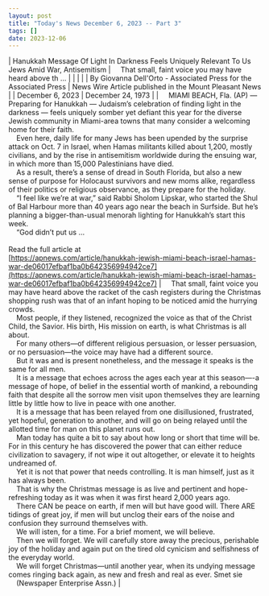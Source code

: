 ```yaml
---
layout: post
title: "Today's News December 6, 2023 -- Part 3"
tags: []
date: 2023-12-06
---
```


| Hanukkah Message Of Light In Darkness Feels Uniquely Relevant To Us Jews Amid War, Antisemitism | &nbsp;&nbsp;&nbsp;&nbsp;That small, faint voice you may have heard above th ... |
|  |  |
| By Giovanna Dell'Orto - Associated Press for the Associated Press | News Wire Article published in the Mount Pleasant News |
| December 6, 2023 | December 24, 1973 |
| &nbsp;&nbsp;&nbsp;&nbsp;MIAMI BEACH, Fla. (AP) — Preparing for Hanukkah — Judaism’s celebration of finding light in the darkness — feels uniquely somber yet defiant this year for the diverse Jewish community in Miami-area towns that many consider a welcoming home for their faith.<br>&nbsp;&nbsp;&nbsp;&nbsp;Even here, daily life for many Jews has been upended by the surprise attack on Oct. 7 in Israel, when Hamas militants killed about 1,200, mostly civilians, and by the rise in antisemitism worldwide during the ensuing war, in which more than 15,000 Palestinians have died.<br>&nbsp;&nbsp;&nbsp;&nbsp;As a result, there’s a sense of dread in South Florida, but also a new sense of purpose for Holocaust survivors and new moms alike, regardless of their politics or religious observance, as they prepare for the holiday.<br>&nbsp;&nbsp;&nbsp;&nbsp;“I feel like we’re at war,” said Rabbi Sholom Lipskar, who started the Shul of Bal Harbour more than 40 years ago near the beach in Surfside. But he’s planning a bigger-than-usual menorah lighting for Hanukkah’s start this week.<br>&nbsp;&nbsp;&nbsp;&nbsp;“God didn’t put us  ...<br><br>Read the full article at<br>[https://apnews.com/article/hanukkah-jewish-miami-beach-israel-hamas-war-de06017efbaf1ba0b642356994942ce7](https://apnews.com/article/hanukkah-jewish-miami-beach-israel-hamas-war-de06017efbaf1ba0b642356994942ce7) | &nbsp;&nbsp;&nbsp;&nbsp;That small, faint voice you may have heard above the racket of the cash registers during the Christmas shopping rush was that of an infant hoping to be noticed amid the hurrying crowds.<br>&nbsp;&nbsp;&nbsp;&nbsp;Most people, if they listened, recognized the voice as that of the Christ Child, the Savior. His birth, His mission on earth, is what Christmas is all about.<br>&nbsp;&nbsp;&nbsp;&nbsp;For many others—of different religious persuasion, or lesser persuasion, or no persuasion—the voice may have had a different source.<br>&nbsp;&nbsp;&nbsp;&nbsp;But it was and is present nonetheless, and the message it speaks is the same for all men.<br>&nbsp;&nbsp;&nbsp;&nbsp;It is a message that echoes across the ages each year at this season—-a message of hope, of belief in the essential worth of mankind, a rebounding faith that despite all the sorrow men visit upon themselves they are learning little by little how to live in peace with one another.<br>&nbsp;&nbsp;&nbsp;&nbsp;It is a message that has been relayed from one disillusioned, frustrated, yet hopeful, generation to another, and will go on being relayed until the allotted time for man on this planet runs out.<br>&nbsp;&nbsp;&nbsp;&nbsp;Man today has quite a bit to say about how long or short that time will be. For in this century he has discovered the power that can either reduce civilization to savagery, if not wipe it out altogether, or elevate it to heights undreamed of.<br>&nbsp;&nbsp;&nbsp;&nbsp;Yet it is not that power that needs controlling. It is man himself, just as it has always been.<br>&nbsp;&nbsp;&nbsp;&nbsp;That is why the Christmas message is as live and pertinent and hope-refreshing today as it was when it was first heard 2,000 years ago.<br>&nbsp;&nbsp;&nbsp;&nbsp;There CAN be peace on earth, if men will but have good will. There ARE tidings of great joy, if men will but unclog their ears of the noise and confusion they surround themselves with.<br>&nbsp;&nbsp;&nbsp;&nbsp;We will isten, for a time. For a brief moment, we will believe.<br>&nbsp;&nbsp;&nbsp;&nbsp;Then we will forget. We will carefully store away the precious, perishable joy of the holiday and again put on the tired old cynicism and selfishness of the everyday world.<br>&nbsp;&nbsp;&nbsp;&nbsp;We will forget Christmas—until another year, when its undying message comes ringing back again, as new and fresh and real as ever. Smet sie<br>&nbsp;&nbsp;&nbsp;&nbsp;(Newspaper Enterprise Assn.)  |
